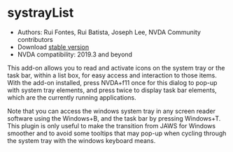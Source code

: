 # systrayList #

*   Authors: Rui Fontes, Rui Batista, Joseph Lee, NVDA Community
    contributors
*   Download [stable version][1]
*   NVDA compatibility: 2019.3 and beyond

This add-on allows you to read and activate icons on the system tray or the
task bar, within a list box, for easy access and interaction to those
items. With the add-on installed, press NVDA+f11 once for this dialog to
pop-up with system tray elements, and press twice to display task bar
elements, which are the currently running applications.

Note that you can access the windows system tray in any screen reader
software using the Windows+B, and the task bar by pressing Windows+T. This
plugin is only useful to make the transition from JAWS for Windows smoother
and to avoid some tooltips that may pop-up when cycling through the system
tray with the windows keyboard means.

[1]: https://github.com/ruifontes/systrayList/releases/download/2024.03.23/systrayList-2024.03.23.nvda-addon
